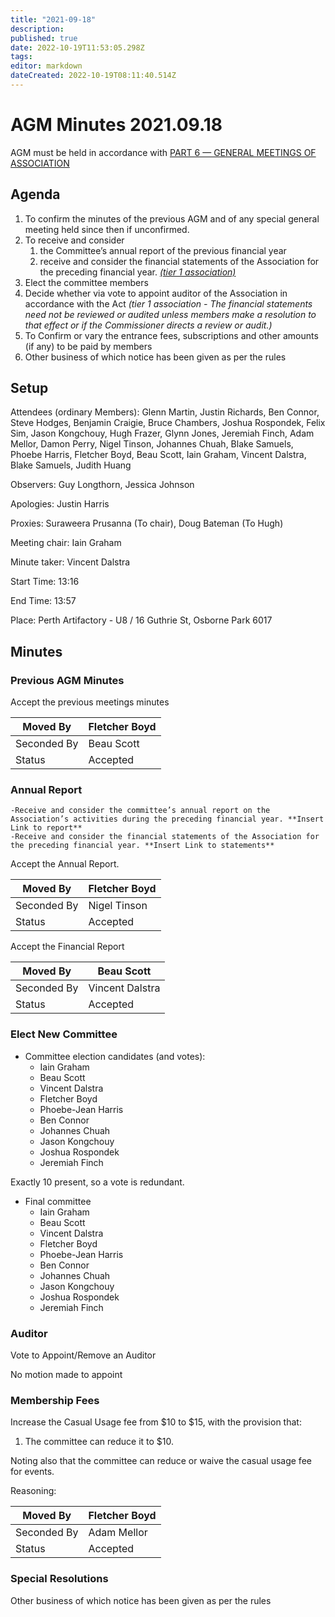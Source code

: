 ```yaml
---
title: "2021-09-18"
description: 
published: true
date: 2022-10-19T11:53:05.298Z
tags: 
editor: markdown
dateCreated: 2022-10-19T08:11:40.514Z
---
```


# AGM Minutes 2021.09.18

AGM must be held in accordance with [PART 6 — GENERAL MEETINGS OF ASSOCIATION](https://wiki.artifactory.org.au/doku.php?id=constitution#annual_general_meeting)

## Agenda

1.  To confirm the minutes of the previous AGM and of any special general meeting held since then if unconfirmed.
2.  To receive and consider
    1.  the Committee’s annual report of the previous financial year
    2.  receive and consider the financial statements of the Association for the preceding financial year. *[(tier 1 association)](https://www.commerce.wa.gov.au/publications/financial-reporting-under-new-associations-law)*
3.  Elect the committee members
4.  Decide whether via vote to appoint auditor of the Association in accordance with the Act *(tier 1 association - The financial statements need not be reviewed or audited unless members make a resolution to that effect or if the Commissioner directs a review or audit.)*
5.  To Confirm or vary the entrance fees, subscriptions and other amounts (if any) to be paid by members
6.  Other business of which notice has been given as per the rules

## Setup

Attendees (ordinary Members): Glenn Martin, Justin Richards, Ben Connor, Steve Hodges, Benjamin Craigie, Bruce Chambers, Joshua Rospondek, Felix Sim, Jason Kongchouy, Hugh Frazer, Glynn Jones, Jeremiah Finch, Adam Mellor, Damon Perry, Nigel Tinson, Johannes Chuah, Blake Samuels, Phoebe Harris, Fletcher Boyd, Beau Scott, Iain Graham, Vincent Dalstra, Blake Samuels, Judith Huang

Observers: Guy Longthorn, Jessica Johnson

Apologies: Justin Harris

Proxies: Suraweera Prusanna (To chair), Doug Bateman (To Hugh)

Meeting chair: Iain Graham

Minute taker: Vincent Dalstra

Start Time: 13:16

End Time: 13:57

Place: Perth Artifactory - U8 / 16 Guthrie St, Osborne Park 6017

## Minutes

### Previous AGM Minutes

Accept the previous meetings minutes

| Moved By    | Fletcher Boyd |
|-------------|---------------|
| Seconded By | Beau Scott    |
| Status      | Accepted      |

### Annual Report

    -Receive and consider the committee’s annual report on the Association’s activities during the preceding financial year. **Insert Link to report**
    -Receive and consider the financial statements of the Association for the preceding financial year. **Insert Link to statements**

Accept the Annual Report.

| Moved By    | Fletcher Boyd |
|-------------|---------------|
| Seconded By | Nigel Tinson  |
| Status      | Accepted      |

Accept the Financial Report

| Moved By    | Beau Scott      |
|-------------|-----------------|
| Seconded By | Vincent Dalstra |
| Status      | Accepted        |

### Elect New Committee

-   Committee election candidates (and votes):
    -   Iain Graham
    -   Beau Scott
    -   Vincent Dalstra
    -   Fletcher Boyd
    -   Phoebe-Jean Harris
    -   Ben Connor
    -   Johannes Chuah
    -   Jason Kongchouy
    -   Joshua Rospondek
    -   Jeremiah Finch

Exactly 10 present, so a vote is redundant.

-   Final committee
    -   Iain Graham
    -   Beau Scott
    -   Vincent Dalstra
    -   Fletcher Boyd
    -   Phoebe-Jean Harris
    -   Ben Connor
    -   Johannes Chuah
    -   Jason Kongchouy
    -   Joshua Rospondek
    -   Jeremiah Finch

### Auditor

Vote to Appoint/Remove an Auditor

No motion made to appoint

### Membership Fees

Increase the Casual Usage fee from \$10 to \$15, with the provision that:

1.  The committee can reduce it to \$10.

Noting also that the committee can reduce or waive the casual usage fee for events.

Reasoning:

| Moved By    | Fletcher Boyd |
|-------------|---------------|
| Seconded By | Adam Mellor   |
| Status      | Accepted      |

### Special Resolutions

Other business of which notice has been given as per the rules
